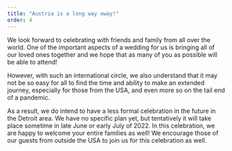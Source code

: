 ```yaml
---
title: "Austria is a long way away!"
order: 4
---
```


We look forward to celebrating with friends and family from all over the world. One of the important aspects of a wedding for us is bringing all of our loved ones together and we hope that as many of you as possible will be able to attend!

However, with such an international circle, we also understand that it may not be so easy for all to find the time and ability to make an extended journey, especially for those from the USA, and even more so on the tail end of a pandemic.

As a result, we do intend to have a less formal celebration in the future in the Detroit area. We have no specific plan yet, but tentatively it will take place sometime in late June or early July of 2022. In this celebration, we are happy to welcome your entire families as well! We encourage those of our guests from outside the USA to join us for this celebration as well.